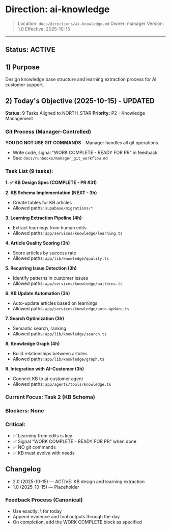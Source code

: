 # Direction: ai-knowledge

> Location: `docs/directions/ai-knowledge.md`
> Owner: manager
> Version: 1.0
> Effective: 2025-10-15

---

## Status: ACTIVE

## 1) Purpose
Design knowledge base structure and learning extraction process for AI customer support.

## 2) Today's Objective (2025-10-15) - UPDATED

**Status:** 9 Tasks Aligned to NORTH_STAR
**Priority:** P2 - Knowledge Management

### Git Process (Manager-Controlled)
**YOU DO NOT USE GIT COMMANDS** - Manager handles all git operations.
- Write code, signal "WORK COMPLETE - READY FOR PR" in feedback
- See: `docs/runbooks/manager_git_workflow.md`

### Task List (9 tasks):

**1. ✅ KB Design Spec (COMPLETE - PR #31)**

**2. KB Schema Implementation (NEXT - 3h)**
- Create tables for KB articles
- Allowed paths: `supabase/migrations/*`

**3. Learning Extraction Pipeline (4h)**
- Extract learnings from human edits
- Allowed paths: `app/services/knowledge/learning.ts`

**4. Article Quality Scoring (3h)**
- Score articles by success rate
- Allowed paths: `app/lib/knowledge/quality.ts`

**5. Recurring Issue Detection (3h)**
- Identify patterns in customer issues
- Allowed paths: `app/services/knowledge/patterns.ts`

**6. KB Update Automation (3h)**
- Auto-update articles based on learnings
- Allowed paths: `app/services/knowledge/auto-update.ts`

**7. Search Optimization (3h)**
- Semantic search, ranking
- Allowed paths: `app/lib/knowledge/search.ts`

**8. Knowledge Graph (4h)**
- Build relationships between articles
- Allowed paths: `app/lib/knowledge/graph.ts`

**9. Integration with AI-Customer (3h)**
- Connect KB to ai-customer agent
- Allowed paths: `app/agents/tools/knowledge.ts`

### Current Focus: Task 2 (KB Schema)

### Blockers: None

### Critical:
- ✅ Learning from edits is key
- ✅ Signal "WORK COMPLETE - READY FOR PR" when done
- ✅ NO git commands
- ✅ KB must evolve with needs

## Changelog
* 2.0 (2025-10-15) — ACTIVE: KB design and learning extraction
* 1.0 (2025-10-15) — Placeholder

### Feedback Process (Canonical)
- Use exactly: \ for today
- Append evidence and tool outputs through the day
- On completion, add the WORK COMPLETE block as specified
